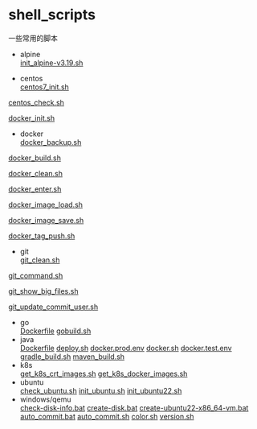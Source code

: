 # shell_scripts

一些常用的脚本

* alpine  
[init_alpine-v3.19.sh](/alpine/init_alpine-v3.19.sh)

* centos  
[centos7_init.sh](/centos/centos7_init.sh)

[centos_check.sh](/centos/centos_check.sh)

[docker_init.sh](/centos/docker_init.sh)

* docker  
[docker_backup.sh](/docker/docker_backup.sh)

[docker_build.sh](/docker/docker_build.sh)

[docker_clean.sh](/docker/docker_clean.sh)

[docker_enter.sh](/docker/docker_enter.sh)

[docker_image_load.sh](/docker/docker_image_load.sh)

[docker_image_save.sh](/docker/docker_image_save.sh)

[docker_tag_push.sh](/docker/docker_tag_push.sh)

* git  
[git_clean.sh](/git/git_clean.sh)

[git_command.sh](/git/git_command.sh)

[git_show_big_files.sh](/git/git_show_big_files.sh)

[git_update_commit_user.sh](/git/git_update_commit_user.sh)

* go  
[Dockerfile](/go/Dockerfile)
[gobuild.sh](/go/gobuild.sh)
* java  
[Dockerfile](/java/Dockerfile)
[deploy.sh](/java/deploy.sh)
[docker.prod.env](/java/docker.prod.env)
[docker.sh](/java/docker.sh)
[docker.test.env](/java/docker.test.env)
[gradle_build.sh](/java/gradle_build.sh)
[maven_build.sh](/java/maven_build.sh)
* k8s  
[get_k8s_crt_images.sh](/k8s/get_k8s_crt_images.sh)
[get_k8s_docker_images.sh](/k8s/get_k8s_docker_images.sh)
* ubuntu  
[check_ubuntu.sh](/ubuntu/check_ubuntu.sh)
[init_ubuntu.sh](/ubuntu/init_ubuntu.sh)
[init_ubuntu22.sh](/ubuntu/init_ubuntu22.sh)
* windows/qemu  
[check-disk-info.bat](/windows/qemu/check-disk-info.bat)
[create-disk.bat](/windows/qemu/create-disk.bat)
[create-ubuntu22-x86_64-vm.bat](/windows/qemu/create-ubuntu22-x86_64-vm.bat)
[auto_commit.bat](/auto_commit.bat)
[auto_commit.sh](/auto_commit.sh)
[color.sh](/color.sh)
[version.sh](/version.sh)
